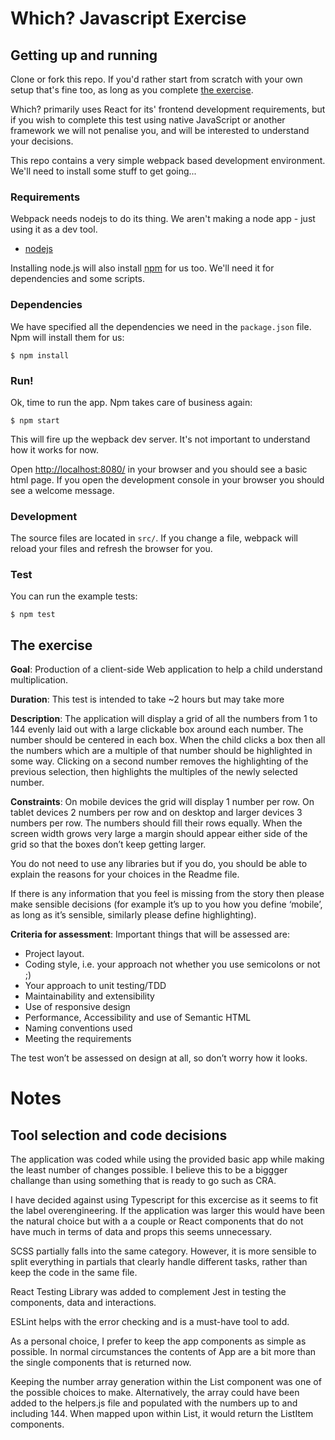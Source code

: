 # Which? Javascript Exercise

## Getting up and running

Clone or fork this repo. If you'd rather start from scratch with your own setup that's fine too, as long as you complete [the exercise](#the-exercise).

Which? primarily uses React for its' frontend development requirements, but if you wish to complete this test using native JavaScript or another framework we will not penalise you, and will be
interested to understand your decisions.

This repo contains a very simple webpack based development environment. We'll need to install some stuff to get going...

### Requirements

Webpack needs nodejs to do its thing. We aren't making a node app - just using it as a dev tool.

-   [nodejs](https://nodejs.org/en/)

Installing node.js will also install [npm](https://www.npmjs.com) for us too. We'll need it for dependencies and some scripts.

### Dependencies

We have specified all the dependencies we need in the `package.json` file. Npm will install them for us:

`$ npm install`

### Run!

Ok, time to run the app. Npm takes care of business again:

`$ npm start`

This will fire up the wepback dev server. It's not important to understand how it works for now.

Open [http://localhost:8080/](http://localhost:8080/) in your browser and you should see a basic html page. If you open the development console in your browser you should see a welcome message.

### Development

The source files are located in `src/`. If you change a file, webpack will reload your files and refresh the browser for you.

### Test

You can run the example tests:

`$ npm test`

## The exercise

**Goal**: Production of a client-side Web application to help a child understand multiplication.

**Duration**: This test is intended to take ~2 hours but may take more

**Description**: The application will display a grid of all the numbers from 1 to 144 evenly laid out with a large clickable box around each number. The number should be centered in each box. When the
child clicks a box then all the numbers which are a multiple of that number should be highlighted in some way. Clicking on a second number removes the highlighting of the previous selection, then
highlights the multiples of the newly selected number.

**Constraints**: On mobile devices the grid will display 1 number per row. On tablet devices 2 numbers per row and on desktop and larger devices 3 numbers per row. The numbers should fill their rows
equally. When the screen width grows very large a margin should appear either side of the grid so that the boxes don’t keep getting larger.

You do not need to use any libraries but if you do, you should be able to explain the reasons for your choices in the Readme file.

If there is any information that you feel is missing from the story then please make sensible decisions (for example it’s up to you how you define ‘mobile’, as long as it’s sensible, similarly please
define highlighting).

**Criteria for assessment**: Important things that will be assessed are:

-   Project layout.
-   Coding style, i.e. your approach not whether you use semicolons or not ;)
-   Your approach to unit testing/TDD
-   Maintainability and extensibility
-   Use of responsive design
-   Performance, Accessibility and use of Semantic HTML
-   Naming conventions used
-   Meeting the requirements

The test won’t be assessed on design at all, so don’t worry how it looks.

# Notes

## Tool selection and code decisions

The application was coded while using the provided basic app while making the least number of changes possible. I believe this to be a biggger challange than using something that is ready to go such as CRA.

I have decided against using Typescript for this excercise as it seems to fit the label overengineering. If the application was larger this would have been the natural choice but with a a couple or React components that do not have much in terms of data and props this seems unnecessary. 

SCSS partially falls into the same category. However, it is more sensible to split everything in partials that clearly handle different tasks, rather than keep the code in the same file. 

React Testing Library was added to complement Jest in testing the components, data and interactions. 

ESLint helps with the error checking and is a must-have tool to add. 

As a personal choice, I prefer to keep the app components as simple as possible. In normal circumstances the contents of App are a bit more than the single components that is returned now. 

Keeping the number array generation within the List component was one of the possible choices to make. Alternatively, the array could have been added to the helpers.js file and populated with the numbers up to and including 144. When mapped upon within List, it would return the ListItem components. 
